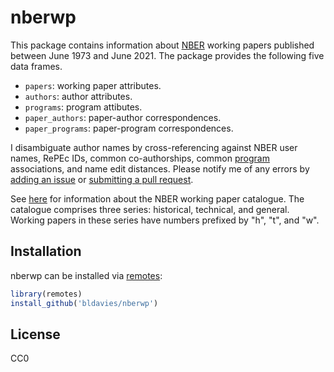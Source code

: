 # nberwp

This package contains information about [NBER](https://www.nber.org) working papers published between June 1973 and June 2021.
The package provides the following five data frames.

* `papers`: working paper attributes.
* `authors`: author attributes.
* `programs`: program attibutes.
* `paper_authors`: paper-author correspondences.
* `paper_programs`: paper-program correspondences.

I disambiguate author names by cross-referencing against NBER user names, RePEc IDs, common co-authorships, common [program](https://www.nber.org/programs-projects/programs-working-groups) associations, and name edit distances.
Please notify me of any errors by [adding an issue](https://github.com/bldavies/nberwp/issues) or [submitting a pull request](https://github.com/bldavies/nberwp/pulls).

See [here](https://www.nber.org/policies.html) for information about the NBER working paper catalogue.
The catalogue comprises three series: historical, technical, and general.
Working papers in these series have numbers prefixed by "h", "t", and "w".

## Installation

nberwp can be installed via [remotes](https://github.com/r-lib/remotes):

```r
library(remotes)
install_github('bldavies/nberwp')
```

## License

CC0
